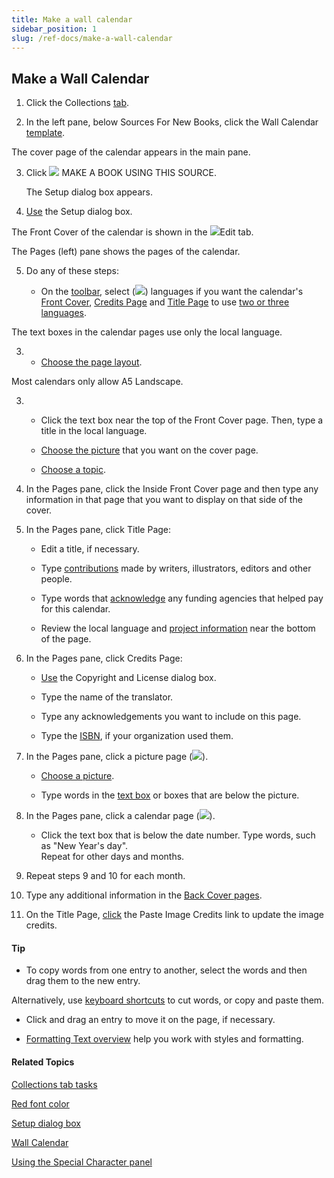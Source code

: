 ```yaml
---
title: Make a wall calendar
sidebar_position: 1
slug: /ref-docs/make-a-wall-calendar
---
```


## Make a Wall Calendar

1.  Click the Collections [tab](../../User_Interface/Tabs/Tabs_overview.md).
    
2.  In the left pane, below Sources For New Books, click the Wall Calendar [template](../../Concepts/Template.md).
    

The cover page of the calendar appears in the main pane.

3.  Click ![](/ref-docs-assets/images/Tasks/addbook2lib.png) MAKE A BOOK USING THIS SOURCE.
    
    The Setup dialog box appears.
    
4.  [Use](../../User_Interface/Dialog_boxes/Setup_dialog_box.md) the Setup dialog box.
    

The Front Cover of the calendar is shown in the ![](/ref-docs-assets/images/User_Interface/Tabs/EditTab.png)Edit tab.

The Pages (left) pane shows the pages of the calendar.

5.  Do any of these steps:
    
    -   On the [toolbar](../../User_Interface/Toolbar/Edit_tab_toolbar.md), select (![](/ref-docs-assets/images/User_Interface/Toolbar/CheckedLanguage.png)) languages if you want the calendar's [Front Cover](../../Concepts/Front_Cover_page.md), [Credits Page](../../Concepts/Credits_Page.md) and [Title Page](../../Concepts/Title_Page.md) to use [two or three languages](../../Concepts/Bilingual_or_trilingual_books.md).
        

The text boxes in the calendar pages use only the local language.

3.  -   [Choose the page layout](../Edit_tasks/Choose_page_size_and_orientation.md).
        

Most calendars only allow A5 Landscape.

3.  -   Click the text box near the top of the Front Cover page. Then, type a title in the local language.
        
    -   [Choose the picture](../Edit_tasks/Change_picture.md) that you want on the cover page.
        
    -   [Choose a topic](../Edit_tasks/Choose_a_topic.md).
        

6.  In the Pages pane, click the Inside Front Cover page and then type any information in that page that you want to display on that side of the cover.
    
7.  In the Pages pane, click Title Page:
    
    -   Edit a title, if necessary.
        
    -   Type [contributions](../../Concepts/Contributions.md) made by writers, illustrators, editors and other people.
        
    -   Type words that [acknowledge](../../Concepts/Acknowledgements.md) any funding agencies that helped pay for this calendar.
        
    -   Review the local language and [project information](../../Concepts/Project_Information.md) near the bottom of the page.
        
8.  In the Pages pane, click Credits Page:
    
    -   [Use](../../User_Interface/Dialog_boxes/Copyright_License_dialog_box_Text.md) the Copyright and License dialog box.
        
    -   Type the name of the translator.
        
    -   Type any acknowledgements you want to include on this page.
        
    -   Type the [ISBN](../../Concepts/ISBN.md), if your organization used them.
        
9.  In the Pages pane, click a picture page (![](/ref-docs-assets/images/Tasks/imagepage.png)).
    
    -   [Choose a picture](../Edit_tasks/Change_picture.md).
        
    -   Type words in the [text box](../../Concepts/Text_Box.md) or boxes that are below the picture.
        
10.  In the Pages pane, click a calendar page (![](/ref-docs-assets/images/Tasks/calendarpage.png)).
     
     -   Click the text box that is below the date number. Type words, such as "New Year's day".  
         Repeat for other days and months.
         

11.  Repeat steps 9 and 10 for each month.
     
12.  Type any additional information in the [Back Cover pages](../../Concepts/Back_cover_pages.md).
     
13.  On the Title Page, [click](../../Concepts/Title_Page.md) the Paste Image Credits link to update the image credits.
     

#### Tip

-   To copy words from one entry to another, select the words and then drag them to the new entry.
    

Alternatively, use [keyboard shortcuts](../../User_Interface/Keyboard_Shortcuts/Keyboard_Shortcuts_overview.md) to cut words, or copy and paste them.

-   Click and drag an entry to move it on the page, if necessary.
    
-   [Formatting Text overview](../Basic_tasks/Formatting_text/Formatting_Text_overview.md) help you work with styles and formatting.
    

#### Related Topics

[Collections tab tasks](Collections_tab_tasks_overview.md)

[Red font color](../../Concepts/Red_font_color.md)

[Setup dialog box](../../User_Interface/Dialog_boxes/Setup_dialog_box.md)

[Wall Calendar](../../Concepts/Wall_Calendar.md)

[Using the Special Character panel](../Edit_tasks/Using_the_Special_Characters_panel.md)